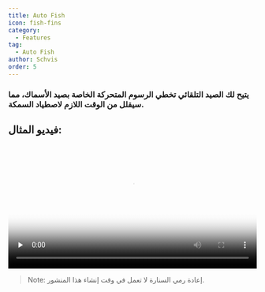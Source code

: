```yaml
---
title: Auto Fish
icon: fish-fins
category:
  - Features
tag:
  - Auto Fish
author: Schvis
order: 5
---
```


### يتيح لك الصيد التلقائي تخطي الرسوم المتحركة الخاصة بصيد الأسماك، مما سيقلل من الوقت اللازم لاصطياد السمكة.

## فيديو المثال:

<video controls preload="none" width="100%" poster="https://nextcloud.atruicardona.xyz/s/A5RxPpHs7mqYgtb/preview"><source src="https://nextcloud.atruicardona.xyz/s/A5RxPpHs7mqYgtb/download" type="video/mp4"></video>

> Note: إعادة رمي السنارة لا تعمل في وقت إنشاء هذا المنشور.
